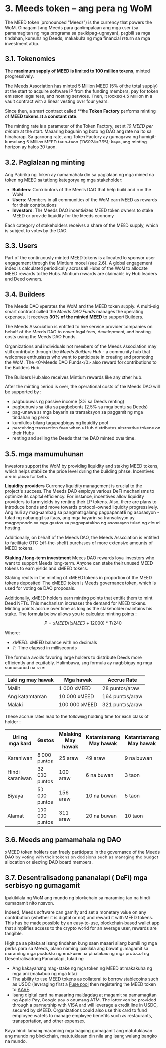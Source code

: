 # 3. Meeds token – ang pera ng WoM

The MEED token (pronounced "Meeds") is the currency that powers the WoM. Ginagamit ang Meeds para gantimpalaan ang mga user (sa pamamagitan ng mga programa sa pakikipag-ugnayan), pagbili sa mga tindahan, kumuha ng Deeds, makakuha ng mga financial return sa mga investment atbp.

## 3.1. Tokenomics

The **maximum supply of MEED is limited to 100 million tokens**, minted progressively.

The Meeds Association has minted 5 Million MEED (5% of the total supply) at the start to acquire software IP from the funding members, pay for token emission legal fees, and hosting services. Then, it locked 4.5 Million in a vault contract with a linear vesting over four years.

Since then, a smart contract called **the __Token Factory__ performs minting of **MEED tokens at a constant rate**.

The minting rate is a parameter of the Token Factory, set at *10 MEED per minute* at the start. Maaaring baguhin ng boto ng DAO ang rate na ito sa hinaharap. Sa ganoong rate, ang Token Factory ay gumagawa ng humigit-kumulang 5 Million MEED taun-taon (10*60*24*365); kaya, ang minting horizon ay halos 20 taon.

## 3.2. Paglalaan ng minting

Ang Pabrika ng Token ay namamahala din sa paglalaan ng mga mined na token ng MEED sa tatlong kategorya ng mga stakeholder:

- **Builders**: Contributors of the Meeds DAO that help build and run the WoM
- **Users**: Members in all communities of the WoM earn MEED as rewards for their contributions
- **Investors**: The Meeds DAO incentivizes MEED token owners to stake MEED or provide liquidity for the Meeds economy

Each category of stakeholders receives a share of the MEED supply, which is subject to votes by the DAO.

## 3.3. Users

Part of the continuously minted MEED tokens is allocated to sponsor user engagement through the Mintium model (see 2.6). A global engagement index is calculated periodically across all Hubs of the WoM to allocate MEED rewards to the Hubs. Mintium rewards are claimable by Hub leaders and Deed owners.

## 3.4. Builders

The Meeds DAO operates the WoM and the MEED token supply. A multi-sig smart contract called the _Meeds DAO Funds_ manages the operating expenses. It receives **30% of the minted MEED** to support Builders.

The Meeds Association is entitled to hire service provider companies on behalf of the Meeds DAO to cover legal fees, development, and hosting costs using the Meeds DAO Funds.

Organizations and individuals not members of the Meeds Association may still contribute through the _Meeds Builders Hub_  - a community hub that welcomes enthusiasts who want to participate in creating and promoting the WoM. The <0>Meeds DAO Funds</0> also reward for contributions to the Builders Hub.

The Builders Hub also receives Mintium rewards like any other hub.

After the minting period is over, the operational costs of the Meeds DAO will be supported by :

- pagbubuwis ng passive income (3% sa Deeds renting)
- pagbubuwis sa kita sa pagbebenta (2.5% sa mga benta sa Deeds)
- pag-unawa sa mga bayarin sa transaksyon sa paggamit ng mga tindahan ng perks
- kumikilos bilang tagapagbigay ng liquidity pool
- perceiving transaction fees when a Hub distributes alternative tokens on their Hubs
- renting and selling the Deeds that the DAO minted over time.


## 3.5. mga mamumuhunan

Investors support the WoM by providing liquidity and staking MEED tokens, which helps stabilize the price level during the building phase. Incentives are in place for both:

**Liquidity providers** Currency liquidity management is crucial to the project's success. The Meeds DAO employs various DeFi mechanisms to optimize its capital efficiency. For instance, incentives allow liquidity providers to farm yields by renting their LP tokens. Also, there are plans to introduce bonds and move towards protocol-owned liquidity progressively. Ang huli ay mag-aambag sa pangmatagalang pagpapanatili ng asosasyon - tulad ng nabanggit sa itaas, ang mga bayarin sa transaksyon ay magpopondo sa mga gastos sa pagpapatakbo ng asosasyon tulad ng cloud hosting.

Additionally, on behalf of the Meeds DAO, the Meeds Association is entitled to facilitate OTC (off-the-shelf) purchases of more extensive amounts of MEED tokens.

**Staking / long-term investment** Meeds DAO rewards loyal investors who want to support Meeds long-term. Anyone can stake their unused MEED tokens to earn yields and xMEED tokens.

Staking reults in the minting of xMEED tokens in proportion of the MEED tokens deposited. The xMEED token is Meeds governance token, which is used for voting on DAO proposals.

Additionally, xMEED holders earn minting points that entitle them to mint Deed NFTs. This mechanism increases the demand for MEED tokens. Minting points accrue over time as long as the stakeholder maintains his stake. The formula below allows you to calculate minting points :

 $$ P = xMEED / (xMEED + 12000) * T / 240 $$

 Where:

- $xMEED$: xMEED balance  with no decimals
- $T$: Time elapsed in milliseconds

The formula avoids favoring large holders to distribute Deeds more efficiently and equitably. Halimbawa, ang formula ay nagbibigay ng mga sumusunod na rate:

| **Laki ng may hawak** | **Mga hawak** | **Accrue Rate** |
| --------------------- | ------------- | --------------- |
| Maliit                | 1 000 xMEED   | 28 puntos/araw  |
| Ang katamtaman        | 10 000 xMEED  | 164 puntos/araw |
| Malaki                | 100 000 xMEED | 321 puntos/araw |


These accrue rates lead to the following holding time for each class of holder :

| **Uri ng mga kard** | **Gastos**     | **Malaking May hawak** | **Katamtamang May hawak** | **Katamtamang May hawak** |
| ------------------- | -------------- | ---------------------- | ------------------------- | ------------------------- |
| Karaniwan           | 8 000 puntos   | 25 araw                | 49 araw                   | 9 na buwan                |
| Hindi karaniwan     | 32 000 puntos  | 100 araw               | 6 na buwan                | 3 taon                    |
| Biyaya              | 50 000 puntos  | 156 araw               | 10 na buwan               | 5 taon                    |
| Alamat              | 100 000 puntos | 311 araw               | 20 na buwan               | 10 taon                   |

## 3.6. Meeds ang pamamahala ng DAO

xMEED token holders can freely participate in the governance of the Meeds DAO by voting with their tokens on decisions such as managing the budget allocation or electing DAO board members.

## 3.7. Desentralisadong pananalapi ( DeFi) mga serbisyo ng gumagamit

Ipakikilala ng WoM ang mundo ng blockchain sa maraming tao na hindi gumagamit nito ngayon.

Indeed, Meeds software can gamify and set a monetary value on any contribution (whether it is digital or not) and reward it with MEED tokens. This has be made possible by an easy-to-use, blockchain-based wallet app that simplifies access to the crypto world for an average user, rewards are tangible.

Higit pa sa pitaka at isang tindahan kung saan maaari silang bumili ng mga perks para sa Meeds, plano naming ipakilala ang bawat gumagamit sa maraming mga produkto ng end-user na pinalakas ng mga protocol ng Desentralisadong Pananalapi, tulad ng:

- Ang kakayahang mag-stake ng mga token ng MEED at makakuha ng mga ani (makabuo ng mga kita)
- The ability to use MEED tokens as collateral to borrow stablecoins such as USDC (leveraging first a [Fuse pool](https://app.rari.capital/fuse) then registering the MEED token to [AAVE](https://aave.com/).
- Isang digital card na maaaring maidagdag at magamit sa pamamagitan ng Apple Pay, Google pay o anumang ATM. The latter can be provided through a partnership with VISA and will leverage a credit line in USDC, secured by xMEED. Organizations could also use this card to fund employee wallets to manage employee benefits such as restaurants, transportation, and other expenses.

Kaya hindi lamang maraming mga bagong gumagamit ang matutuklasan ang mundo ng blockchain, matutuklasan din nila ang isang walang bangko na mundo.

 
